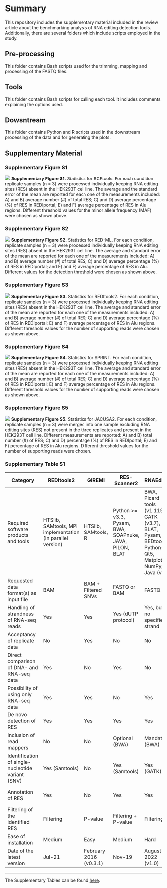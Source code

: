 # Summary
This repository includes the supplementary material included in the review article about the benchmarking analysis of RNA editing detection tools. Additionally, there are several folders which include scripts employed in the study.

## Pre-processing
This folder contains Bash scripts used for the trimming, mapping and processing of the FASTQ files.

## Tools
This folder contains  Bash scripts for calling each tool. It includes comments explaining the options used.

## Dowsntream
This folder contains Python and R scripts used in the downstream processing of the data and for generating the plots. 

## Supplementary Material

### Supplementary Figure S1
![](https://github.com/davidrm-bio/Benchmark-of-RNA-Editing-Detection-Tools/blob/main/Supplementary_Figure_1.png)
**Supplementary Figure S1.** Statistics for BCFtools. For each condition replicate samples (n = 3) were processed individually keeping RNA editing sites (RES) absent in the HEK293T cell line. The average and the standard error of the mean are reported for each one of the measurements included: A) and B) average number (#) of total RES; C) and D) average percentage (%) of RES in REDIportal; E) and F) average percentage of RES in Alu regions.  Different threshold values for the minor allele frequency (MAF) were chosen as shown above.

### Supplementary Figure S2
![](https://github.com/davidrm-bio/Benchmark-of-RNA-Editing-Detection-Tools/blob/main/Supplementary_Figure_2.png)
**Supplementary Figure S2.** Statistics for RED-ML. For each condition, replicate samples (n = 3) were processed individually keeping RNA editing sites (RES) absent in the HEK293T cell line. The average and standard error of the mean are reported for each one of the measurements included: A) and B) average number (#) of total RES; C) and D) average percentage (%) of RES in REDIportal; and E) and F) average percentage of RES in Alu.   Different values for the detection threshold were chosen as shown above.

### Supplementary Figure S3
![](https://github.com/davidrm-bio/Benchmark-of-RNA-Editing-Detection-Tools/blob/main/Supplementary_Figure_3.png)
**Supplementary Figure S3.** Statistics for REDItools2. For each condition, replicate samples (n = 3) were processed individually keeping RNA editing sites (RES) absent in the HEK293T cell line. The average and standard error of the mean are reported for each one of the measurements included: A) and B) average number (#) of total RES; C) and D) average percentage (%) of RES in REDIportal; E) and F) average percentage of RES in Alu regions. Different threshold values for the number of supporting reads were chosen as shown above.

### Supplementary Figure S4
![](https://github.com/davidrm-bio/Benchmark-of-RNA-Editing-Detection-Tools/blob/main/Supplementary_Figure_4.png)
**Supplementary Figure S4.** Statistics for SPRINT. For each condition, replicate samples (n = 3) were processed individually keeping RNA editing sites (RES) absent in the HEK293T cell line. The average and standard error of the mean are reported for each one of the measurements included: A) and B) average number (#) of total RES; C) and D) average percentage (%) of RES in REDIportal; E) and F) average percentage of RES in Alu regions.  Different threshold values for the number of supporting reads were chosen as shown above.

### Supplementary Figure S5
![](https://github.com/davidrm-bio/Benchmark-of-RNA-Editing-Detection-Tools/blob/main/Supplementary_Figure_5.png)
**Supplementary Figure S5.** Statistics for JACUSA2. For each condition, replicate samples (n = 3) were merged into one sample excluding RNA editing sites (RES) not present in the three replicates and present in the HEK293T cell line. Different measurements are reported: A) and B) total number (#) of RES; C) and D) percentage (%) of RES in REDIportal; E) and F) percentage of RES in Alu regions. Different threshold values for the number of supporting reads were chosen.

### Supplementary Table S1

| Category 	| REDItools2 	| GIREMI 	| RES-Scanner2 	| RNAEditor 	| JACUSA2 	| SPRINT 	| RESIC 	| RDDpred 	| RED-ML 	| DeepRed 	|
|---	|---	|---	|---	|---	|---	|---	|---	|---	|---	|---	|
| Required software products and tools 	| HTSlib, SAMtools, MPI implementation (In parallel version) 	| HTSlib, SAMtools, R 	| Python >= v3.3, Pysam, BWA, SOAPnuke, JAVA, PILON, BLAT 	| BWA, Picard tools (v1.119), GATK (v3.7), BLAT, Pysam, BEDtools, Python-Qt5, Matplotlib, NumPy, Java (v8) 	| JACUSA2Helper (R package) 	| BWA, SAMtools 	| Bowtie, SAMtools 	| SAMtools, BCFtools, BAMtools, WEKA 	| SAMtools, Perl modules 	| MATLAB 	|
| Requested data format(s) as input file 	| BAM 	| BAM + Filtered SNVs 	| FASTQ or BAM 	| FASTQ 	| BAM 	| FASTQ or BAM 	| FASTQ 	| BAM 	| BAM 	| List of SNVs 	|
| Handling of strandness of RNA-seq reads 	| Yes 	| Yes 	| Yes (dUTP protocol) 	| Yes, but no specified strand 	| Yes 	| Yes 	| Yes, but no specified strand 	| No 	| No 	| No 	|
| Acceptancy of replicate data 	| No 	| Yes 	| No 	| No 	| Yes 	| No 	| Yes 	| Yes 	| No 	| No 	|
| Direct comparison of DNA- and RNA-seq data 	| Yes 	| No 	| Yes 	| No 	| Yes 	| No 	| Yes 	| No 	| No 	| No 	|
| Possibility of using only RNA-seq data 	| Yes 	| Yes 	| No 	| Yes 	| Only with replicates 	| Yes 	| Yes 	| Yes 	| Yes 	| Yes 	|
| De novo detection of RES 	| Yes 	| Yes 	| Yes 	| Yes 	| Yes 	| Yes 	| Yes 	| Yes 	| Yes 	| Yes 	|
| Inclusion of read mappers 	| No 	| No 	| Optional (BWA) 	| Mandatory (BWA) 	| No 	| Optional (BWA) 	| Mandatory (Bowtie) 	| No 	| No 	| No 	|
| Identification of single-nucleotide variant (SNV) 	| Yes (Samtools) 	| No 	| Yes (Samtools) 	| Yes (GATK) 	| Yes 	| Yes 	| Yes 	| Yes 	| No 	| No 	|
| Annotation of RES 	| Yes 	| No 	| Yes 	| Yes 	| No 	| No 	| No 	| No 	| Yes (Within repeats) 	| No 	|
| Filtering of the identified RES 	| Filtering 	| P-value 	| Filtering + P-value 	| Filtering 	| Filtering 	| Filtering 	| Filtering 	| Likelihoods 	| Detection threshold 	| - 	|
| Ease of installation 	| Medium 	| Easy 	| Medium 	| Hard 	| Easy 	| Easy 	| Easy 	| Medium 	| Easy 	| Hard 	|
| Date of the latest version 	| Jul-21 	| February 2016 (v0.3.1) 	| Nov-19 	| August 2022 (v1.0) 	| July 2021 (v2.0.2) 	| November 2018 (v0.1.8) 	| Jul-22 	| May 2016 (v1.1) 	| Feb ruary 2018 (v1.0) 	| Mar-18 	|

----

The Supplementary Tables can be found [here](https://github.com/davidrm-bio/Benchmark-of-RNA-Editing-Detection-Tools/blob/main/Supplementary_Tables.xlsx).

